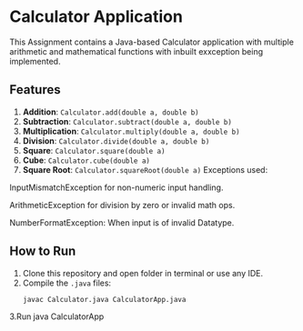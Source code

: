 # Calculator Application

This Assignment contains a Java-based Calculator application with multiple arithmetic and mathematical functions with inbuilt exxception being implemented.

## Features

1. **Addition**: `Calculator.add(double a, double b)`
2. **Subtraction**: `Calculator.subtract(double a, double b)`
3. **Multiplication**: `Calculator.multiply(double a, double b)`
4. **Division**: `Calculator.divide(double a, double b)`
5. **Square**: `Calculator.square(double a)`
6. **Cube**: `Calculator.cube(double a)`
7. **Square Root**: `Calculator.squareRoot(double a)`
Exceptions used:

InputMismatchException for non-numeric input handling.

ArithmeticException for division by zero or invalid math ops.

NumberFormatException: When input is of invalid Datatype.



  
## How to Run

1. Clone this repository and open folder in terminal or use any IDE.
2. Compile the `.java` files:
   ```bash
   javac Calculator.java CalculatorApp.java
3.Run java CalculatorApp
